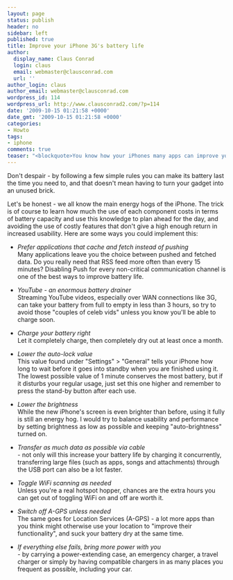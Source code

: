 ```yaml
---
layout: page
status: publish
header: no
sidebar: left
published: true
title: Improve your iPhone 3G's battery life
author:
  display_name: Claus Conrad
  login: claus
  email: webmaster@clausconrad.com
  url: ''
author_login: claus
author_email: webmaster@clausconrad.com
wordpress_id: 114
wordpress_url: http://www.clausconrad2.com/?p=114
date: '2009-10-15 01:21:58 +0000'
date_gmt: '2009-10-15 01:21:58 +0000'
categories:
- Howto
tags:
- iphone
comments: true
teaser: "<blockquote>You know how your iPhones many apps can improve your productivity tremendously, but have also learned that its not-so-fantastic battery life increases your stress level at the same time?</blockquote>"
---
```

Don't despair - by following a few simple rules you can make its battery last the time you need to, and that doesn't mean having to turn your gadget into an unused brick.

Let's be honest - we all know the main energy hogs of the iPhone. The trick is of course to learn how much the use of each component costs in terms of battery capacity and use this knowledge to plan ahead for the day, and avoiding the use of costly features that don't give a high enough return in increased usability. Here are some ways you could implement this:

*   _Prefer applications that cache and fetch instead of pushing_  
    Many applications leave you the choice between pushed and fetched data. Do you really need that RSS feed more often than every 15 minutes? Disabling Push for every non-critical communication channel is one of the best ways to improve battery life.  

*   _YouTube - an enormous battery drainer_  
    Streaming YouTube videos, especially over WAN connections like 3G, can take your battery from full to empty in less than 3 hours, so try to avoid those "couples of celeb vids" unless you know you'll be able to charge soon.  

*   _Charge your battery right_  
    Let it completely charge, then completely dry out at least once a month.  

*   _Lower the auto-lock value_  
    This value found under "Settings" > "General" tells your iPhone how long to wait before it goes into standby when you are finished using it. The lowest possible value of 1 minute conserves the most battery, but if it disturbs your regular usage, just set this one higher and remember to press the stand-by button after each use.  

*   _Lower the brightness_  
    While the new iPhone's screen is even brighter than before, using it fully is still an energy hog. I would try to balance usability and performance by setting brightness as low as possible and keeping "auto-brightness" turned on.  

*   _Transfer as much data as possible via cable_  
    \- not only will this increase your battery life by charging it concurrently, transferring large files (such as apps, songs and attachments) through the USB port can also be a lot faster.

*   _Toggle WiFi scanning as needed_  
    Unless you're a real hotspot hopper, chances are the extra hours you can get out of toggling WiFi on and off are worth it.  

*   _Switch off A-GPS unless needed_  
    The same goes for Location Services (A-GPS) - a lot more apps than you think might otherwise use your location to "improve their functionality", and suck your battery dry at the same time.  

*   _If everything else fails, bring more power with you_  
    \- by carrying a power-extending case, an emergency charger, a travel charger or simply by having compatible chargers in as many places you frequent as possible, including your car.
